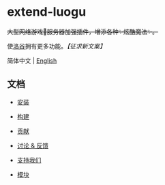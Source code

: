 # extend-luogu

~~大型网络游戏👀服务器加强插件，增添各种✨炫酷魔法✨。~~

使[洛谷](https://luogu.com.cn)拥有更多功能。_【征求新文案】_

简体中文 | [English](./README.en.md)

## 文档

- [安装](/doc/installation.md)

- [构建](/doc/build.md)

- [贡献](/doc/contribution.md)

- [讨论 & 反馈](/doc/discuss.md)

- [支持我们](/doc/support.md)

- [模块](/doc/module/module.md)